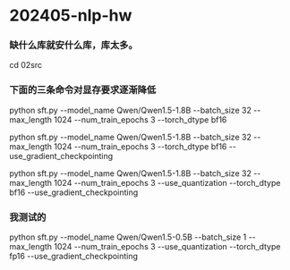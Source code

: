 # 202405-nlp-hw

### 缺什么库就安什么库，库太多。

cd 02src

### 下面的三条命令对显存要求逐渐降低

python sft.py --model_name Qwen/Qwen1.5-1.8B --batch_size 32 --max_length 1024 --num_train_epochs 3 --torch_dtype bf16

python sft.py --model_name Qwen/Qwen1.5-1.8B --batch_size 32 --max_length 1024 --num_train_epochs 3 --torch_dtype bf16 --use_gradient_checkpointing


python sft.py --model_name Qwen/Qwen1.5-1.8B --batch_size 32 --max_length 1024 --num_train_epochs 3 --use_quantization --torch_dtype bf16 --use_gradient_checkpointing



### 我测试的
python sft.py --model_name Qwen/Qwen1.5-0.5B --batch_size 1 --max_length 1024 --num_train_epochs 3 --use_quantization --torch_dtype fp16 --use_gradient_checkpointing


